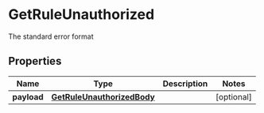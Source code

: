

# GetRuleUnauthorized

The standard error format
## Properties

Name | Type | Description | Notes
------------ | ------------- | ------------- | -------------
**payload** | [**GetRuleUnauthorizedBody**](GetRuleUnauthorizedBody.md) |  |  [optional]



